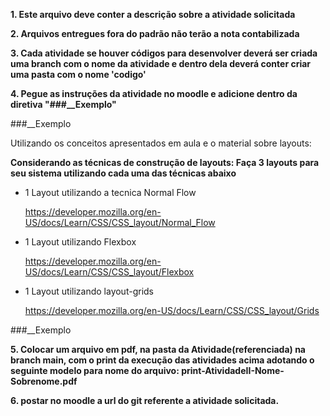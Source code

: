 **1. Este arquivo deve conter a descrição sobre a atividade solicitada**

**2. Arquivos entregues fora do padrão não terão a nota contabilizada**

**3. Cada atividade se houver códigos para desenvolver deverá ser criada uma branch com o nome da atividade e dentro dela deverá conter criar uma pasta com o nome 'codigo'**

**4. Pegue as instruções da atividade no moodle e adicione dentro da diretiva "###__Exemplo"**

###__Exemplo

Utilizando os conceitos apresentados em aula e o material sobre layouts:

**Considerando as técnicas de construção de layouts: Faça 3 layouts  para seu sistema utilizando cada uma das técnicas abaixo**

- 1 Layout utilizando a tecnica Normal Flow

  https://developer.mozilla.org/en-US/docs/Learn/CSS/CSS_layout/Normal_Flow

- 1 Layout utilizando Flexbox

  https://developer.mozilla.org/en-US/docs/Learn/CSS/CSS_layout/Flexbox

- 1 Layout utilizando layout-grids

  https://developer.mozilla.org/en-US/docs/Learn/CSS/CSS_layout/Grids

###__Exemplo

**5. Colocar um arquivo em pdf, na pasta da Atividade(referenciada) na branch main, com o print da execução das atividades acima adotando o seguinte modelo para nome do arquivo: print-AtividadeII-Nome-Sobrenome.pdf**

**6. postar no moodle a url do git referente a atividade solicitada.**

